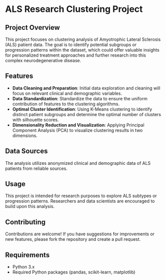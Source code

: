 # ALS Research Clustering Project

## Project Overview

This project focuses on clustering analysis of Amyotrophic Lateral Sclerosis (ALS) patient data. The goal is to identify potential subgroups or progression patterns within the dataset, which could offer valuable insights for personalized treatment approaches and further research into this complex neurodegenerative disease.

## Features

- **Data Cleaning and Preparation**: Initial data exploration and cleaning will focus on relevant clinical and demographic variables.
- **Data Standardization**: Standardize the data to ensure the uniform contribution of features to the clustering algorithms.
- **Optimal Cluster Identification**: Using K-Means clustering to identify distinct patient subgroups and determine the optimal number of clusters with silhouette scores.
- **Dimensionality Reduction and Visualization**: Applying Principal Component Analysis (PCA) to visualize clustering results in two dimensions.

## Data Sources

The analysis utilizes anonymized clinical and demographic data of ALS patients from reliable sources.

## Usage

This project is intended for research purposes to explore ALS subtypes or progression patterns. Researchers and data scientists are encouraged to build upon this analysis.

## Contributing

Contributions are welcome! If you have suggestions for improvements or new features, please fork the repository and create a pull request.

## Requirements

- Python 3.x
- Required Python packages (pandas, scikit-learn, matplotlib)
